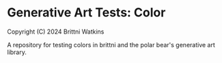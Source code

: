 # Generative Art Tests: Color

Copyright (C) 2024 Brittni Watkins

A repository for testing colors in brittni and the polar bear's generative art library.
